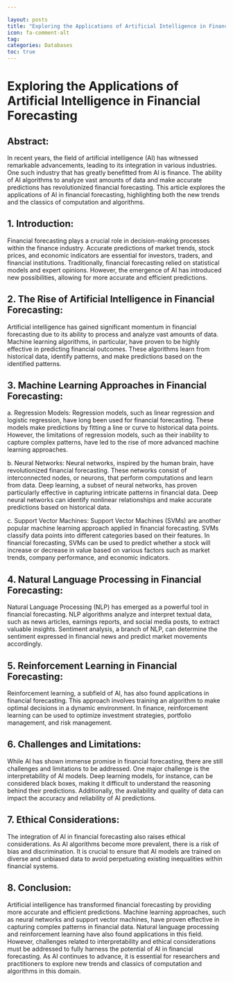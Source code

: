 ```yaml
---

layout: posts
title: "Exploring the Applications of Artificial Intelligence in Financial Forecasting"
icon: fa-comment-alt
tag:      
categories: Databases
toc: true
---
```




# Exploring the Applications of Artificial Intelligence in Financial Forecasting

## Abstract:
In recent years, the field of artificial intelligence (AI) has witnessed remarkable advancements, leading to its integration in various industries. One such industry that has greatly benefitted from AI is finance. The ability of AI algorithms to analyze vast amounts of data and make accurate predictions has revolutionized financial forecasting. This article explores the applications of AI in financial forecasting, highlighting both the new trends and the classics of computation and algorithms.

## 1. Introduction:
Financial forecasting plays a crucial role in decision-making processes within the finance industry. Accurate predictions of market trends, stock prices, and economic indicators are essential for investors, traders, and financial institutions. Traditionally, financial forecasting relied on statistical models and expert opinions. However, the emergence of AI has introduced new possibilities, allowing for more accurate and efficient predictions.

## 2. The Rise of Artificial Intelligence in Financial Forecasting:
Artificial intelligence has gained significant momentum in financial forecasting due to its ability to process and analyze vast amounts of data. Machine learning algorithms, in particular, have proven to be highly effective in predicting financial outcomes. These algorithms learn from historical data, identify patterns, and make predictions based on the identified patterns.

## 3. Machine Learning Approaches in Financial Forecasting:
a. Regression Models:
Regression models, such as linear regression and logistic regression, have long been used for financial forecasting. These models make predictions by fitting a line or curve to historical data points. However, the limitations of regression models, such as their inability to capture complex patterns, have led to the rise of more advanced machine learning approaches.

b. Neural Networks:
Neural networks, inspired by the human brain, have revolutionized financial forecasting. These networks consist of interconnected nodes, or neurons, that perform computations and learn from data. Deep learning, a subset of neural networks, has proven particularly effective in capturing intricate patterns in financial data. Deep neural networks can identify nonlinear relationships and make accurate predictions based on historical data.

c. Support Vector Machines:
Support Vector Machines (SVMs) are another popular machine learning approach applied in financial forecasting. SVMs classify data points into different categories based on their features. In financial forecasting, SVMs can be used to predict whether a stock will increase or decrease in value based on various factors such as market trends, company performance, and economic indicators.

## 4. Natural Language Processing in Financial Forecasting:
Natural Language Processing (NLP) has emerged as a powerful tool in financial forecasting. NLP algorithms analyze and interpret textual data, such as news articles, earnings reports, and social media posts, to extract valuable insights. Sentiment analysis, a branch of NLP, can determine the sentiment expressed in financial news and predict market movements accordingly.

## 5. Reinforcement Learning in Financial Forecasting:
Reinforcement learning, a subfield of AI, has also found applications in financial forecasting. This approach involves training an algorithm to make optimal decisions in a dynamic environment. In finance, reinforcement learning can be used to optimize investment strategies, portfolio management, and risk management.

## 6. Challenges and Limitations:
While AI has shown immense promise in financial forecasting, there are still challenges and limitations to be addressed. One major challenge is the interpretability of AI models. Deep learning models, for instance, can be considered black boxes, making it difficult to understand the reasoning behind their predictions. Additionally, the availability and quality of data can impact the accuracy and reliability of AI predictions.

## 7. Ethical Considerations:
The integration of AI in financial forecasting also raises ethical considerations. As AI algorithms become more prevalent, there is a risk of bias and discrimination. It is crucial to ensure that AI models are trained on diverse and unbiased data to avoid perpetuating existing inequalities within financial systems.

## 8. Conclusion:
Artificial intelligence has transformed financial forecasting by providing more accurate and efficient predictions. Machine learning approaches, such as neural networks and support vector machines, have proven effective in capturing complex patterns in financial data. Natural language processing and reinforcement learning have also found applications in this field. However, challenges related to interpretability and ethical considerations must be addressed to fully harness the potential of AI in financial forecasting. As AI continues to advance, it is essential for researchers and practitioners to explore new trends and classics of computation and algorithms in this domain.